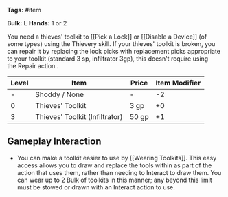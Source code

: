 **Tags:** #item 

**Bulk:** L
**Hands:** 1 or 2

You need a thieves' toolkit to [[Pick a Lock]] or [[Disable a Device]] (of some types) using the Thievery skill. If your thieves' toolkit is broken, you can repair it by replacing the lock picks with replacement picks appropriate to your toolkit (standard 3 sp,  infiltrator 3gp), this doesn't require using the Repair action..

| **Level** | **Item**                       | **Price** | **Item Modifier** |
| --------- | ------------------------------ | --------- | ----------------- |
| -         | Shoddy / None                  | -         | -2                |
| 0         | Thieves' Toolkit               | 3 gp      | +0                |
| 3         | Thieves' Toolkit (Infiltrator) | 50 gp     | +1                |

## Gameplay Interaction

- You can make a toolkit easier to use by [[Wearing Toolkits]]. This easy access allows you to draw and replace the tools within as part of the action that uses them, rather than needing to Interact to draw them. You can wear up to 2 Bulk of toolkits in this manner; any beyond this limit must be stowed or drawn with an Interact action to use.



